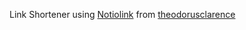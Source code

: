 Link Shortener using [Notiolink](https://github.com/theodorusclarence/notiolink) from [theodorusclarence](https://github.com/theodorusclarence/)

